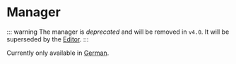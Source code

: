 # Manager

::: warning
The manager is _deprecated_ and will be removed in `v4.0`. It will be superseded by the [Editor](../editor).
:::

Currently only available in [German](../de/application/99-manager.md).
